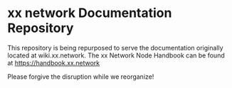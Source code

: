 # xx network Documentation Repository

This repository is being repurposed to serve the documentation originally located at wiki.xx.network.
The xx Network Node Handbook can be found at https://handbook.xx.network

Please forgive the disruption while we reorganize!